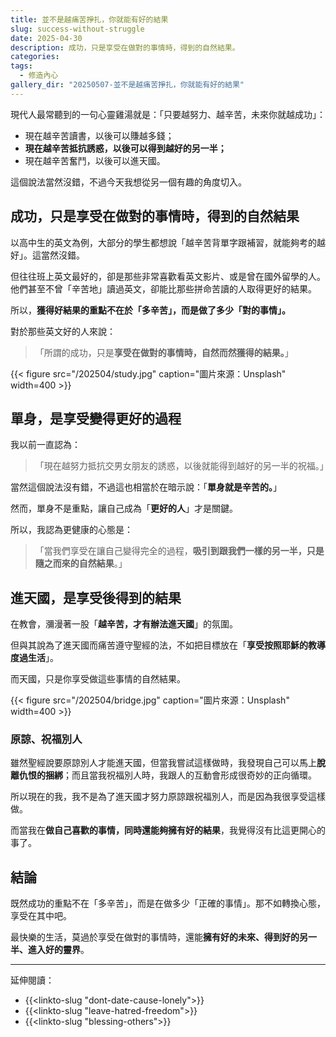 ```yaml
---
title: 並不是越痛苦掙扎，你就能有好的結果
slug: success-without-struggle
date: 2025-04-30
description: 成功，只是享受在做對的事情時，得到的自然結果。
categories:
tags:
  - 修造內心
gallery_dir: "20250507-並不是越痛苦掙扎，你就能有好的結果"
---
```


現代人最常聽到的一句心靈雞湯就是：「只要越努力、越辛苦，未來你就越成功」：

- 現在越辛苦讀書，以後可以賺越多錢；
- **現在越辛苦抵抗誘惑，以後可以得到越好的另一半；**
- 現在越辛苦奮鬥，以後可以進天國。

這個說法當然沒錯，不過今天我想從另一個有趣的角度切入。

## 成功，只是享受在做對的事情時，得到的自然結果

以高中生的英文為例，大部分的學生都想說「越辛苦背單字跟補習，就能夠考的越好」。這當然沒錯。

但往往班上英文最好的，卻是那些非常喜歡看英文影片、或是曾在國外留學的人。他們甚至不曾「辛苦地」讀過英文，卻能比那些拼命苦讀的人取得更好的結果。

所以，**獲得好結果的重點不在於「多辛苦」，而是做了多少「對的事情」。**

對於那些英文好的人來說：

> 「所謂的成功，只是**享受在做對的事情時，自然而然獲得的結果。**」

{{< figure src="/202504/study.jpg" caption="圖片來源：Unsplash" width=400 >}}

## 單身，是享受變得更好的過程

我以前一直認為：

> 「現在越努力抵抗交男女朋友的誘惑，以後就能得到越好的另一半的祝福。」

當然這個說法沒有錯，不過這也相當於在暗示說：「**單身就是辛苦的。**」

然而，單身不是重點，讓自己成為「**更好的人**」才是關鍵。

所以，我認為更健康的心態是：

> 「當我們享受在讓自己變得完全的過程，**吸引到跟我們一樣的另一半，只是隨之而來的自然結果**。」

## 進天國，是享受後得到的結果

在教會，瀰漫著一股「**越辛苦，才有辦法進天國**」的氛圍。

但與其說為了進天國而痛苦遵守聖經的法，不如把目標放在「**享受按照耶穌的教導度過生活**」。

而天國，只是你享受做這些事情的自然結果。

{{< figure src="/202504/bridge.jpg" caption="圖片來源：Unsplash" width=400 >}}

### 原諒、祝福別人

雖然聖經說要原諒別人才能進天國，但當我嘗試這樣做時，我發現自己可以馬上**脫離仇恨的捆綁**；而且當我祝福別人時，我跟人的互動會形成很奇妙的正向循環。

所以現在的我，我不是為了進天國才努力原諒跟祝福別人，而是因為我很享受這樣做。

而當我在**做自己喜歡的事情，同時還能夠擁有好的結果**，我覺得沒有比這更開心的事了。

## 結論

既然成功的重點不在「多辛苦」，而是在做多少「正確的事情」。那不如轉換心態，享受在其中吧。

最快樂的生活，莫過於享受在做對的事情時，還能**擁有好的未來、得到好的另一半、進入好的靈界**。

---

延伸閱讀：

- {{<linkto-slug "dont-date-cause-lonely">}}
- {{<linkto-slug "leave-hatred-freedom">}}
- {{<linkto-slug "blessing-others">}}
